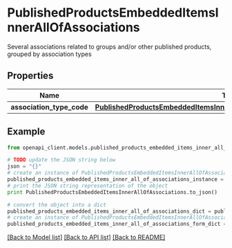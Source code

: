 # PublishedProductsEmbeddedItemsInnerAllOfAssociations

Several associations related to groups and/or other published products, grouped by association types

## Properties
Name | Type | Description | Notes
------------ | ------------- | ------------- | -------------
**association_type_code** | [**PublishedProductsEmbeddedItemsInnerAllOfAssociationsAssociationTypeCode**](PublishedProductsEmbeddedItemsInnerAllOfAssociationsAssociationTypeCode.md) |  | [optional] 

## Example

```python
from openapi_client.models.published_products_embedded_items_inner_all_of_associations import PublishedProductsEmbeddedItemsInnerAllOfAssociations

# TODO update the JSON string below
json = "{}"
# create an instance of PublishedProductsEmbeddedItemsInnerAllOfAssociations from a JSON string
published_products_embedded_items_inner_all_of_associations_instance = PublishedProductsEmbeddedItemsInnerAllOfAssociations.from_json(json)
# print the JSON string representation of the object
print PublishedProductsEmbeddedItemsInnerAllOfAssociations.to_json()

# convert the object into a dict
published_products_embedded_items_inner_all_of_associations_dict = published_products_embedded_items_inner_all_of_associations_instance.to_dict()
# create an instance of PublishedProductsEmbeddedItemsInnerAllOfAssociations from a dict
published_products_embedded_items_inner_all_of_associations_form_dict = published_products_embedded_items_inner_all_of_associations.from_dict(published_products_embedded_items_inner_all_of_associations_dict)
```
[[Back to Model list]](../README.md#documentation-for-models) [[Back to API list]](../README.md#documentation-for-api-endpoints) [[Back to README]](../README.md)


